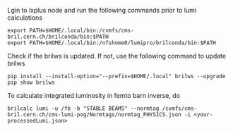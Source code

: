 Lgin to lxplus node and run the following commands prior to lumi calculations
```
export PATH=$HOME/.local/bin:/cvmfs/cms-bril.cern.ch/brilconda/bin:$PATH
export PATH=$HOME/.local/bin:/nfshome0/lumipro/brilconda/bin:$PATH
```
Check if the brilws is updated. If not, use the following command to update brilws
```
pip install --install-option="--prefix=$HOME/.local" brilws --upgrade
pip show brilws
```
To calculate integrated luminosity in femto barn inverse, do
```
brilcalc lumi -u /fb -b "STABLE BEAMS" --normtag /cvmfs/cms-bril.cern.ch/cms-lumi-pog/Normtags/normtag_PHYSICS.json -i <your-processedLumi.json>
```
